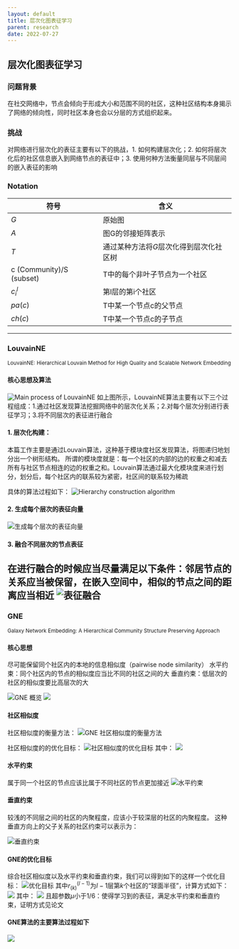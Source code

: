```yaml
---
layout: default
title: 层次化图表征学习
parent: research
date: 2022-07-27
---
```


## 层次化图表征学习
### 问题背景
在社交网络中，节点会倾向于形成大小和范围不同的社区，这种社区结构本身揭示了网络的倾向性，同时社区本身也会以分层的方式组织起来。
### 挑战
对网络进行层次化的表征主要有以下的挑战，1. 如何构建层次化；2. 如何将层次化后的社区信息嵌入到网络节点的表征中；3. 使用何种方法衡量同层与不同层间的嵌入表征的影响

### Notation

|符号|含义|
|----|----|
|$G$|原始图|
|$A$|图G的邻接矩阵表示|
|$T$|通过某种方法将$G$层次化得到层次化社区树|
|c (Community)/S (subset)|T中的每个非叶子节点为一个社区|
|$c^l_i$|第l层的第i个社区|
|$pa(c)$|T中某一个节点c的父节点|
|$ch(c)$|T中某一个节点c的子节点|
------
### LouvainNE
<small>LouvainNE: Hierarchical Louvain Method for High Quality and Scalable Network Embedding</small>

#### 核心思想及算法
![Main process of LouvainNE](../../assets/images/LouvainNE%20process.png)
如上图所示，LouvainNE算法主要有以下三个过程组成：1.通过社区发现算法挖掘网络中的层次化关系；2.对每个层次分别进行表征学习；3.将不同层次的表征进行融合

#### 1. 层次化构建：

本篇工作主要是通过Louvain算法，这种基于模块度社区发现算法，将图递归地划分出一个树形结构。
所谓的模块度就是：每一个社区的内部的边的权重之和减去所有与社区节点相连的边的权重之和。Louvain算法通过最大化模块度来进行划分，划分后，每个社区内的联系较为紧密，社区间的联系较为稀疏

具体的算法过程如下：
![Hierarchy construction algorithm](../../assets/images/hierarchy%20construction%20of%20LouvainNE.png)

#### 2. 生成每个层次的表征向量
![生成每个层次的表征向量](../../assets/images/%E7%94%9F%E6%88%90%E6%AF%8F%E4%B8%AA%E5%B1%82%E6%AC%A1%E7%9A%84%E8%A1%A8%E5%BE%81%E5%90%91%E9%87%8F.png)

#### 3. 融合不同层次的节点表征
在进行融合的时候应当尽量满足以下条件：邻居节点的关系应当被保留，在嵌入空间中，相似的节点之间的距离应当相近
![表征融合](../../assets/images/LouvainNE%20%E8%A1%A8%E5%BE%81%E8%9E%8D%E5%90%88.png)
--------

### GNE
<small>Galaxy Network Embedding: A Hierarchical Community Structure Preserving Approach</small>

#### 核心思想

尽可能保留同个社区内的本地的信息相似度（pairwise node similarity）
水平约束：同个社区内的节点的相似度应当比不同的社区之间的大
垂直约束：低层次的社区的相似度要比高层次的大

![GNE 概览](../../assets/images/GNE%20overview.png)
![](../../assets/images/Structure%20of%20GNE.png)

#### 社区相似度
社区相似度的衡量方法：
![GNE 社区相似度的衡量方法](../../assets/images/GNE%E7%A4%BE%E5%8C%BA%E7%9B%B8%E4%BC%BC%E5%BA%A6%E8%A1%A1%E9%87%8F%E6%96%B9%E6%B3%95.png)

社区相似度的的优化目标：
![社区相似度的优化目标](../../assets/images/%E7%A4%BE%E5%8C%BA%E7%9B%B8%E4%BC%BC%E5%BA%A6%E4%BC%98%E5%8C%96%E7%9B%AE%E6%A0%87.png)
其中：
![](../../assets/images/%E7%A4%BE%E5%8C%BA%E7%9B%B8%E4%BC%BC%E5%BA%A6%E4%BC%98%E5%8C%96%E7%9B%AE%E6%A0%872.png)

#### 水平约束
属于同一个社区的节点应该比属于不同社区的节点更加接近
![水平约束](../../assets/images/GNE%E6%B0%B4%E5%B9%B3%E7%BA%A6%E6%9D%9F.png)

#### 垂直约束
较浅的不同层之间的社区的内聚程度，应该小于较深层的社区的内聚程度。
这种垂直方向上的父子关系的社区约束可以表示为：

![垂直约束](../../assets/images/%E5%B1%8F%E5%B9%95%E6%88%AA%E5%9B%BE%202022-09-15%20145705.png)

#### GNE的优化目标
综合社区相似度以及水平约束和垂直约束，我们可以得到如下的这样一个优化目标：
![优化目标](../../assets/images/%E5%B1%8F%E5%B9%95%E6%88%AA%E5%9B%BE%202022-09-15%20150213.png)
其中$r^(l-1)_(k)$为$l-1$层第$k$个社区的“球面半径”，计算方式如下：
![](../../assets/images/%E7%90%83%E9%9D%A2%E5%8D%8A%E5%BE%84%E8%AE%A1%E7%AE%97%E6%96%B9%E6%B3%95.png)
其中：
![](../../assets/images/202209151506.png)
且超参数$\mu$小于1/6：使得学习到的表征，满足水平约束和垂直约束，证明方式见论文

#### GNE算法的主要算法过程如下

![](../../assets/images/GNE%E7%AE%97%E6%B3%95%E8%BF%87%E7%A8%8B.png)
